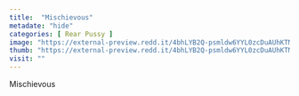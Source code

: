 ```yaml
---
title:  "Mischievous"
metadate: "hide"
categories: [ Rear Pussy ]
image: "https://external-preview.redd.it/4bhLYB2Q-psmldw6YYL0zcDuAUhKTMTnhMbWezDJEbY.jpg?auto=webp&s=ff492d26599bc513a7f944e058f68e91a3d28ba0"
thumb: "https://external-preview.redd.it/4bhLYB2Q-psmldw6YYL0zcDuAUhKTMTnhMbWezDJEbY.jpg?width=1080&crop=smart&auto=webp&s=9e3efdf56a443805c31716f5b59640c323c57d22"
visit: ""
---
```

Mischievous
